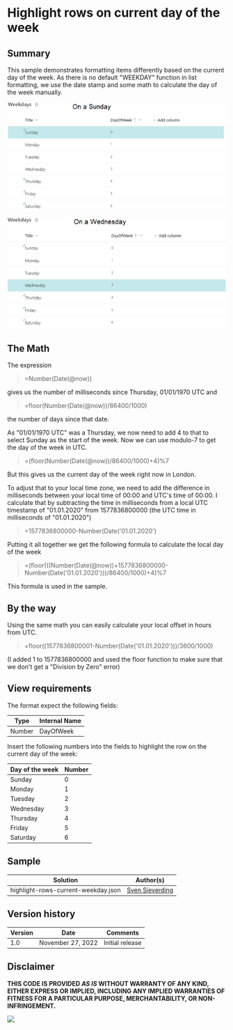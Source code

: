 # Highlight rows on current day of the week

## Summary
This sample demonstrates formatting items differently based on the current day of the week. As there is no default "WEEKDAY" function in list formatting, we use the date stamp and some math to calculate the day of the week manually.

![screenshot of the sample (on a Sunday)](./assets/screenshot-sunday.png)

![screenshot of the sample (on a Wednesday)](./assets/screenshot-wednesday.png)

## The Math

The expression
> =Number(Date(@now))

gives us the number of milliseconds since Thursday, 01/01/1970 UTC and

> =floor(Number(Date(@now))/86400/1000)

the number of days since that date.

As "01/01/1970 UTC" was a Thursday, we now need to add 4 to that to select Sunday as the start of the week. Now we can use modulo-7 to get the day of the week in UTC.

> =(floor(Number(Date(@now))/86400/1000)+4)%7

But this gives us the current day of the week right now in London.

To adjust that to your local time zone, we need to add the difference in milliseconds between your local time of 00:00 and UTC's time of 00:00. I calculate that by subtracting the time in milliseconds from a local UTC timestamp of "01.01.2020" from 1577836800000 (the UTC time in milliseconds of "01.01.2020")

> =1577836800000-Number(Date('01.01.2020')

Putting it all together we get the following formula to calculate the local day of the week

> =(floor(((Number(Date(@now))+1577836800000-Number(Date('01.01.2020')))/86400/1000)+4)%7

This formula is used in the sample.

## By the way

Using the same math you can easily calculate your local offset in hours from UTC.

> =floor((1577836800001-Number(Date('01.01.2020')))/3600/1000)

(I added 1 to 1577836800000 and used the floor function to make sure that we don't get a "Division by Zero" error)

## View requirements
The format expect the following fields:

|Type|Internal Name|
|---|---|
|Number|DayOfWeek|

Insert the following numbers into the fields to highlight the row on the current day of the week:

Day of the week |Number
--------|---------
Sunday | 0
Monday | 1
Tuesday | 2
Wednesday | 3
Thursday | 4
Friday | 5
Saturday | 6

## Sample

Solution|Author(s)
--------|---------
highlight-rows-current-weekday.json | [Sven Sieverding](https://github.com/365knoten)

## Version history

Version|Date|Comments
-------|----|--------
1.0|November 27, 2022|Initial release

## Disclaimer
**THIS CODE IS PROVIDED *AS IS* WITHOUT WARRANTY OF ANY KIND, EITHER EXPRESS OR IMPLIED, INCLUDING ANY IMPLIED WARRANTIES OF FITNESS FOR A PARTICULAR PURPOSE, MERCHANTABILITY, OR NON-INFRINGEMENT.**

<img src="https://pnptelemetry.azurewebsites.net/list-formatting/view-samples/highlight-rows-current-weekday" />